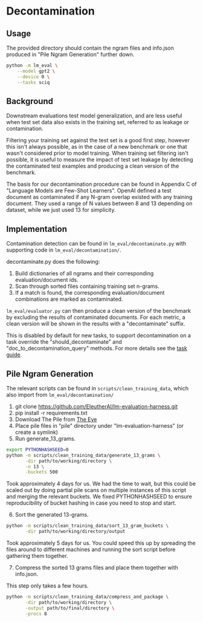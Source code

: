 # Decontamination

## Usage

The provided directory should contain
the ngram files and info.json produced in "Pile Ngram Generation" further down.

```bash
python -m lm_eval \
    --model gpt2 \
    --device 0 \
    --tasks sciq
```

## Background
Downstream evaluations test model generalization, and are less useful when test set data also exists in the training set, referred to as leakage or contamination.

Filtering your training set against the test set is a good first step, however this isn't always possible, as in the case of a new benchmark or one that wasn't considered prior to model training. When training set filtering isn't possible, it is useful to measure the impact of test set leakage by detecting the contaminated test examples and producing a clean version of the benchmark.

The basis for our decontamination procedure can be found in Appendix C of "Language Models are Few-Shot Learners". OpenAI defined a test document as contaminated if any N-gram overlap existed with any training document. They used a range of N values between 8 and 13 depending on dataset, while we just used 13 for simplicity.

## Implementation
Contamination detection can be found in `lm_eval/decontaminate.py` with supporting code in `lm_eval/decontamination/`.

decontaminate.py does the following:
1. Build dictionaries of all ngrams and their corresponding evaluation/document ids.
2. Scan through sorted files containing training set n-grams.
3. If a match is found, the corresponding evaluation/document combinations are marked as contaminated.

`lm_eval/evaluator.py` can then produce a clean version of the benchmark by excluding the results of contaminated documents. For each metric, a clean version will be shown in the results with a "decontaminate" suffix.

This is disabled by default for new tasks, to support decontamination on a task override the "should_decontaminate" and "doc_to_decontamination_query" methods. For more details see the [task guide](task_guide.md).

## Pile Ngram Generation
The relevant scripts can be found in `scripts/clean_training_data`, which also import from
`lm_eval/decontamination/`

1. git clone https://github.com/EleutherAI/lm-evaluation-harness.git
2. pip install -r requirements.txt
3. Download The Pile from [The Eye](https://the-eye.eu/public/AI/pile/train/)
4. Place pile files in "pile" directory under "lm-evaluation-harness" (or create a symlink)
5. Run generate_13_grams.

```bash
export PYTHONHASHSEED=0
python -m scripts/clean_training_data/generate_13_grams \
       -dir path/to/working/directory \
       -n 13 \
       -buckets 500
```

Took approximately 4 days for us. We had the time to wait, but this could be scaled out by doing partial pile scans on multiple instances of this script and merging the relevant buckets. We fixed PYTHONHASHSEED to ensure reproducibility of bucket hashing in case you need to stop and start.

6. Sort the generated 13-grams.
```bash
python -m scripts/clean_training_data/sort_13_gram_buckets \
       -dir path/to/working/directory/output
```

Took approximately 5 days for us. You could speed this up by spreading the files around to different machines and running the sort script before gathering them together.

7. Compress the sorted 13 grams files and place them together with info.json.

This step only takes a few hours.

```bash
python -m scripts/clean_training_data/compress_and_package \
       -dir path/to/working/directory \
       -output path/to/final/directory \
       -procs 8
```
